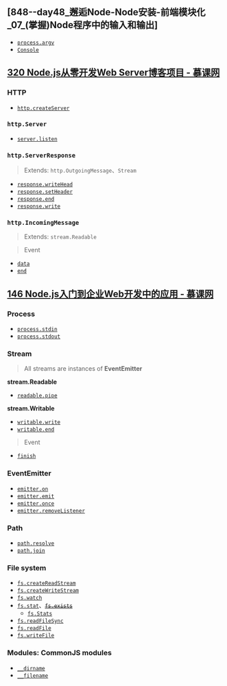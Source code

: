 ## [848--day48_邂逅Node-Node安装-前端模块化_07_(掌握)Node程序中的输入和输出]

* [`process.argv`](https://nodejs.org/docs/latest-v22.x/api/process.html#processargv)
* [`Console`](https://nodejs.org/docs/latest-v22.x/api/console.html)

## [320 Node.js从零开发Web Server博客项目 - 慕课网](https://github.com/nanana-100/imooc-320)

### HTTP

* [`http.createServer`](https://nodejs.org/docs/latest-v22.x/api/http.html#httpcreateserveroptions-requestlistener)

### `http.Server`

* [`server.listen`](https://nodejs.org/docs/latest-v22.x/api/net.html#serverlisten)

### `http.ServerResponse`

> Extends: `http.OutgoingMessage`、`Stream`

* [`response.writeHead`](https://nodejs.org/docs/latest-v22.x/api/http.html#responsewriteheadstatuscode-statusmessage-headers)
* [`response.setHeader`](https://nodejs.org/docs/latest-v22.x/api/http.html#responsesetheadername-value)
* [`response.end`](https://nodejs.org/docs/latest-v22.x/api/http.html#responseenddata-encoding-callback)
* [`response.write`](https://nodejs.org/docs/latest-v22.x/api/http.html#responsewritechunk-encoding-callback)

### `http.IncomingMessage`

> Extends: `stream.Readable`

> Event

* [`data`](https://nodejs.org/docs/latest-v22.x/api/stream.html#event-data)
* [`end`](https://nodejs.org/docs/latest-v22.x/api/stream.html#event-end)


## [146 Node.js入门到企业Web开发中的应用 - 慕课网](https://github.com/nanana-100/imooc-146/tree/main)

### Process

* [`process.stdin`](https://nodejs.org/docs/latest-v22.x/api/process.html#processstdin)
* [`process.stdout`](https://nodejs.org/docs/latest-v22.x/api/process.html#processstdout)

### Stream

> All streams are instances of **EventEmitter**

**stream.Readable**

* [`readable.pipe`](https://nodejs.org/docs/latest-v22.x/api/stream.html#readablepipedestination-options)



**stream.Writable**

* [`writable.write`](https://nodejs.org/docs/latest-v22.x/api/stream.html#writablewritechunk-encoding-callback)
* [`writable.end`](https://nodejs.org/docs/latest-v22.x/api/stream.html#writableendchunk-encoding-callback)

> Event

* [`finish`](https://nodejs.org/docs/latest-v22.x/api/stream.html#event-finish)

### EventEmitter

* [`emitter.on`](https://nodejs.org/docs/latest-v22.x/api/events.html#emitteroneventname-listener)
* [`emitter.emit`](https://nodejs.org/docs/latest-v22.x/api/events.html#emitteremiteventname-args)
* [`emitter.once`](https://nodejs.org/docs/latest-v22.x/api/events.html#emitteronceeventname-listener)
* [`emitter.removeListener`](https://nodejs.org/docs/latest-v22.x/api/events.html#emitterremovelistenereventname-listener)

### Path

* [`path.resolve`](https://nodejs.org/docs/latest-v22.x/api/path.html#pathresolvepaths)
* [`path.join`](https://nodejs.org/docs/latest-v22.x/api/path.html#pathnormalizepath)

### File system

* [`fs.createReadStream`](https://nodejs.org/docs/latest-v22.x/api/fs.html#fscreatereadstreampath-options)
* [`fs.createWriteStream`](https://nodejs.org/docs/latest-v22.x/api/fs.html#fscreatewritestreampath-options)
* [`fs.watch`](https://nodejs.org/docs/latest-v22.x/api/fs.html#fswatchfilename-options-listener)
* [`fs.stat`](https://nodejs.org/docs/latest-v22.x/api/fs.html#fsstatpath-options-callback)、~~[`fs.exists`](https://nodejs.org/docs/latest-v22.x/api/fs.html#fsexistspath-callback)~~
  * [`fs.Stats`](https://nodejs.org/docs/latest-v22.x/api/fs.html#class-fsstats)
* [`fs.readFileSync`](https://nodejs.org/docs/latest-v22.x/api/fs.html#fsreadfilesyncpath-options)
* [`fs.readFile`](https://nodejs.org/docs/latest-v22.x/api/fs.html#fsreadfilepath-options-callback)
* [`fs.writeFile`](https://nodejs.org/docs/latest-v22.x/api/fs.html#fswritefilefile-data-options-callback)

### Modules: CommonJS modules

* [`__dirname`](https://nodejs.org/docs/latest-v22.x/api/modules.html#__dirname)
* [`__filename`](https://nodejs.org/docs/latest-v22.x/api/modules.html#__filename)